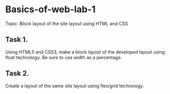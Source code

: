 # Basics-of-web-lab-1
Topic: Block layout of the site layout using HTML and CSS 

## Task 1. 
Using HTML5 and CSS3, make a block layout of the developed layout using float technology. Be sure to use width as a percentage. 

## Task 2. 
Create a layout of the same site layout using flex/grid technology.

